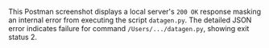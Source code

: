 This Postman screenshot displays a local server's `200 OK` response masking an internal error from executing the script `datagen.py`. The detailed JSON error indicates failure for command `/Users/.../datagen.py`, showing exit status 2.